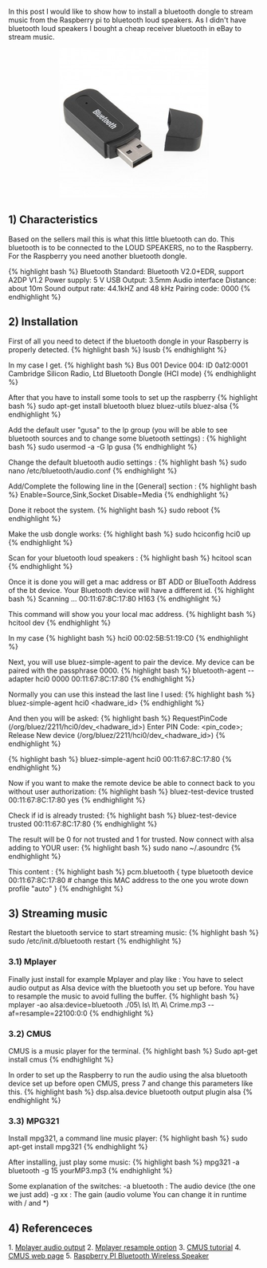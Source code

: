 In this post I would like to show how to install a bluetooth dongle to stream music from the Raspberry pi to bluetooth loud speakers. As I didn't have bluetooth loud speakers I bought a cheap receiver bluetooth in eBay to stream music.

<center><img class="alignnone" src="/images/bluetoothDongle.jpg"/></center>

<!-- more -->

<h2>1) Characteristics</h2>
Based on the sellers mail this is what this little bluetooth can do. This bluetooth is to be connected to the LOUD SPEAKERS, no to the Raspberry. For the Raspberry you need another bluetooth dongle.

{% highlight bash %}
Bluetooth Standard: Bluetooth V2.0+EDR, support A2DP V1.2
Power supply: 5 V USB
Output: 3.5mm Audio interface
Distance: about 10m
Sound output rate: 44.1kHZ and 48 kHz
Pairing code: 0000
{% endhighlight %}

<h2>2) Installation</h2>
First of all you need to detect if the bluetooth dongle in your Raspberry is properly detected.
{% highlight bash %}
lsusb
{% endhighlight %}

In my case I get.
{% highlight bash %}
Bus 001 Device 004: ID 0a12:0001 Cambridge Silicon Radio, Ltd Bluetooth Dongle (HCI mode)
{% endhighlight %}

After that you have to install some tools to set up the raspberry
{% highlight bash %}
sudo apt-get install bluetooth bluez bluez-utils bluez-alsa
{% endhighlight %}

Add the default user "gusa" to the lp group (you will be able to see bluetooth sources and to change some bluetooth settings) :
{% highlight bash %}
sudo usermod -a -G lp gusa
{% endhighlight %}

Change the default bluetooth audio settings :
{% highlight bash %}
sudo nano /etc/bluetooth/audio.conf
{% endhighlight %}

Add/Complete the following line in the [General] section :
{% highlight bash %}
Enable=Source,Sink,Socket
Disable=Media
{% endhighlight %}

Done it reboot the system.
{% highlight bash %}
sudo reboot
{% endhighlight %}

Make the usb dongle works:
{% highlight bash %}
sudo hciconfig hci0 up
{% endhighlight %}

Scan for your bluetooth loud speakers :
{% highlight bash %}
hcitool scan
{% endhighlight %}

Once it is done you will get a mac address or BT ADD or BlueTooth Address of the bt device. Your Bluetooth device will have a different id.
{% highlight bash %}
Scanning ...
	00:11:67:8C:17:80	H163
{% endhighlight %}

This command will show you your local mac address.
{% highlight bash %}
hcitool dev
{% endhighlight %}

In my case
{% highlight bash %}
hci0	00:02:5B:51:19:C0
{% endhighlight %}

Next, you will use bluez-simple-agent to pair the device. My device can be paired with the passphrase 0000.
{% highlight bash %}
bluetooth-agent --adapter hci0 0000 00:11:67:8C:17:80 
{% endhighlight %}

Normally you can use this instead the last line I used:
{% highlight bash %}
bluez-simple-agent hci0 <hadware_id>
{% endhighlight %}

And then you will be asked:
{% highlight bash %}
RequestPinCode (/org/bluez/2211/hci0/dev_<hadware_id>)
Enter PIN Code: <pin_code>;
Release
New device (/org/bluez/2211/hci0/dev_<hadware_id>)
{% endhighlight %}

{% highlight bash %}
bluez-simple-agent hci0 00:11:67:8C:17:80
{% endhighlight %}

Now if you want to make the remote device be able to connect back to you without user authorization:
{% highlight bash %}
bluez-test-device trusted 00:11:67:8C:17:80 yes
{% endhighlight %}

Check if id is already trusted:
{% highlight bash %}
bluez-test-device trusted 00:11:67:8C:17:80
{% endhighlight %}

The result will be 0 for not trusted and 1 for trusted.
Now connect with alsa adding to YOUR user:
{% highlight bash %}
sudo nano  ~/.asoundrc
{% endhighlight %}

This content :
{% highlight bash %}
pcm.bluetooth {
        type bluetooth
        device 00:11:67:8C:17:80 # change this MAC address to the one you wrote down
        profile "auto"
}
{% endhighlight %}

<h2>3) Streaming music</h2>
Restart the bluetooth service to start streaming music:
{% highlight bash %}
sudo /etc/init.d/bluetooth restart
{% endhighlight %}

<h3>3.1) Mplayer</h3>
Finally just install for example Mplayer and play like :
You have to select audio output as Alsa device with the bluetooth you set up before. You have to resample the music to avoid fulling the buffer.
{% highlight bash %}
mplayer -ao alsa:device=bluetooth ./05\ Is\ It\ A\ Crime.mp3  --af=resample=22100:0:0
{% endhighlight %}

<h3>3.2) CMUS</h3>
CMUS is a music player for the terminal.
{% highlight bash %}
Sudo apt-get install cmus
{% endhighlight %}

In order to set up the Raspberry to run the audio using the alsa bluetooth device set up before open CMUS, press 7 and change this parameters like this.
{% highlight bash %}
dsp.alsa.device bluetooth
output plugin alsa
{% endhighlight %}

<h3>3.3) MPG321</h3>
Install mpg321, a command line music player:
{% highlight bash %}
sudo apt-get install mpg321
{% endhighlight %}

After installing, just play some music:
{% highlight bash %}
mpg321 -a bluetooth -g 15 yourMP3.mp3
{% endhighlight %}

Some explanation of the switches:
-a bluetooth : The audio device (the one we just add)
-g xx : The gain (audio volume You can change it in runtime with / and *)

<h2>4) Referenceces</h2>
1. <a href="http://www.mplayer2.org/docs/ao/" target="_blank">Mplayer audio output</a>
2. <a href="http://www.mplayer2.org/docs/af/" target="_blank">Mplayer resample option</a>
3. <a href="http://www.tuxarena.com/static/cmus_guide.php" target="_blank">CMUS tutorial</a>
4. <a href="https://cmus.github.io/" target="_blank">CMUS web page</a>
5. <a href="http://blog.whatgeek.com.pt/2014/04/20/raspberry-pi-bluetooth-wireless-speaker/" target="_blank">Raspberry PI Bluetooth Wireless Speaker</a>
